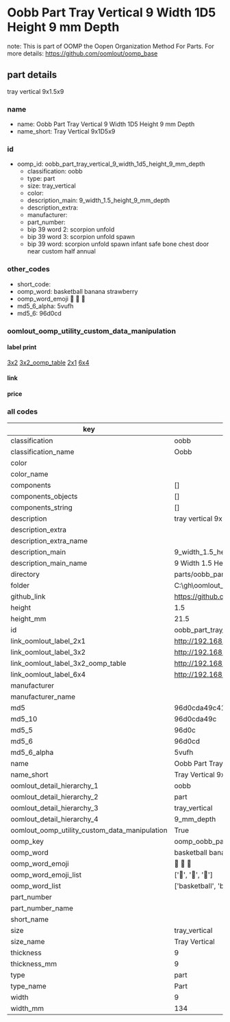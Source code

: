 # Oobb Part Tray Vertical 9 Width 1D5 Height 9 mm Depth  

note: This is part of OOMP the Oopen Organization Method For Parts. For more details: https://github.com/oomlout/oomp_base

##  part details
  



tray vertical 9x1.5x9



### name
* name: Oobb Part Tray Vertical 9 Width 1D5 Height 9 mm Depth
* name_short: Tray Vertical 9x1D5x9 
### id
* oomp_id: oobb_part_tray_vertical_9_width_1d5_height_9_mm_depth
  * classification: oobb
  * type: part
  * size: tray_vertical
  * color: 
  * description_main: 9_width_1.5_height_9_mm_depth
  * description_extra: 
  * manufacturer: 
  * part_number: 
  * bip 39 word 2: scorpion unfold
  * bip 39 word 3: scorpion unfold spawn
  * bip 39 word: scorpion unfold spawn infant safe bone chest door near custom half annual

### other_codes
* short_code: 
* oomp_word: basketball banana strawberry
* oomp_word_emoji :basketball: :banana: :strawberry:
* md5_6_alpha: 5vufh
* md5_6: 96d0cd






### oomlout_oomp_utility_custom_data_manipulation
#### label print
[3x2](http://192.168.1.245:1112/?label=oomp%205vufh)
[3x2_oomp_table](http://192.168.1.108:1112/?label=oomp%205vufh)
[2x1](http://192.168.1.242:1112/?label=oomp%205vufh)
[6x4](http://192.168.1.55:1112/?label=oomp%205vufh)    

#### link

                              

#### price







### all codes 
| key | value |  
| --- | --- |  
| classification | oobb |  
| classification_name | Oobb |  
| color |  |  
| color_name |  |  
| components | [] |  
| components_objects | [] |  
| components_string | [] |  
| description | tray vertical 9x1.5x9 |  
| description_extra |  |  
| description_extra_name |  |  
| description_main | 9_width_1.5_height_9_mm_depth |  
| description_main_name | 9 Width 1.5 Height 9 mm Depth |  
| directory | parts/oobb_part_tray_vertical_9_width_1d5_height_9_mm_depth |  
| folder | C:\gh\oomlout_oobb_version_4_generated_parts\parts\oobb_part_tray_vertical_9_width_1d5_height_9_mm_depth |  
| github_link | https://github.com/oomlout/oomlout_oomp_part_src/tree/main/parts/oobb_part_tray_vertical_9_width_1d5_height_9_mm_depth |  
| height | 1.5 |  
| height_mm | 21.5 |  
| id | oobb_part_tray_vertical_9_width_1d5_height_9_mm_depth |  
| link_oomlout_label_2x1 | http://192.168.1.242:1112/?label=oomp%205vufh |  
| link_oomlout_label_3x2 | http://192.168.1.245:1112/?label=oomp%205vufh |  
| link_oomlout_label_3x2_oomp_table | http://192.168.1.108:1112/?label=oomp%205vufh |  
| link_oomlout_label_6x4 | http://192.168.1.55:1112/?label=oomp%205vufh |  
| manufacturer |  |  
| manufacturer_name |  |  
| md5 | 96d0cda49c4164f0655f0735a17b4e09 |  
| md5_10 | 96d0cda49c |  
| md5_5 | 96d0c |  
| md5_6 | 96d0cd |  
| md5_6_alpha | 5vufh |  
| name | Oobb Part Tray Vertical 9 Width 1D5 Height 9 mm Depth |  
| name_short | Tray Vertical 9x1D5x9  |  
| oomlout_detail_hierarchy_1 | oobb |  
| oomlout_detail_hierarchy_2 | part |  
| oomlout_detail_hierarchy_3 | tray_vertical |  
| oomlout_detail_hierarchy_4 | 9_mm_depth |  
| oomlout_oomp_utility_custom_data_manipulation | True |  
| oomp_key | oomp_oobb_part_tray_vertical_9_width_1d5_height_9_mm_depth |  
| oomp_word | basketball banana strawberry |  
| oomp_word_emoji | :basketball: :banana: :strawberry: |  
| oomp_word_emoji_list | [':basketball:', ':banana:', ':strawberry:'] |  
| oomp_word_list | ['basketball', 'banana', 'strawberry'] |  
| part_number |  |  
| part_number_name |  |  
| short_name |  |  
| size | tray_vertical |  
| size_name | Tray Vertical |  
| thickness | 9 |  
| thickness_mm | 9 |  
| type | part |  
| type_name | Part |  
| width | 9 |  
| width_mm | 134 |  
